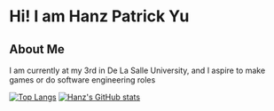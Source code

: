 # Hi! I am Hanz Patrick Yu
 
## About Me
I am currently at my 3rd in De La Salle University, and I aspire to make games or do software engineering roles

<!-- [![GitHub Streak](https://streak-stats.demolab.com/?user=DLSYu)](https://git.io/streak-stats) -->

[![Top Langs](https://github-readme-stats.vercel.app/api/top-langs/?username=anuraghazra)](https://github.com/anuraghazra/github-readme-stats)
[![Hanz's GitHub stats](https://github-readme-stats.vercel.app/api?username=DLSYu)](https://github.com/anuraghazra/github-readme-stats)
